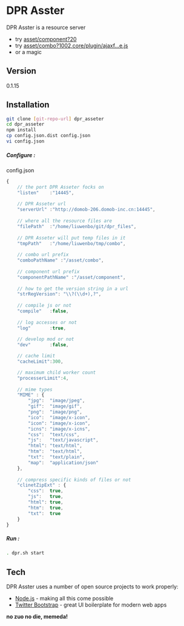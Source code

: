 DPR Asster
=========

DPR Asster is a resource server

  - try [asset/component?20] 
  - try [asset/combo?1002,core/plugin/ajaxf...e.js]
  - or a magic

Version
----

0.1.15

Installation
--------------

```sh
git clone [git-repo-url] dpr_asseter
cd dpr_asseter
npm install
cp config.json.dist config.json
vi config.json
```

##### Configure :

config.json

```js
{
    // the port DPR Asseter focks on
	"listen"	:"14445",
	
	// DPR Asseter url
	"serverUrl"	:"http://domob-206.domob-inc.cn:14445",
	
	// where all the resource files are
	"filePath"	:"/home/liuwenbo/git/dpr_files",
	
	// DPR Asseter will put temp files in it
	"tmpPath"	:"/home/liuwenbo/tmp/combo",
	
	// combo url prefix
	"comboPathName"	:"/asset/combo",
	
	// component url prefix
	"componentPathName"	:"/asset/component",
	
	// how to get the version string in a url
	"strRegVersion": "\\?(\\d+),?",
	
	// compile js or not
	"compile"	:false,
	
	// log accesses or not
	"log"		:true,
	
	// develop mod or not
	"dev"		:false,

	// cache limit
	"cacheLimit":300,

	// maximum child worker count
	"processerLimit":4,
	
	// mime types
	"MIME" : {
		"jpg":	"image/jpeg",
		"gif":	"image/gif",
		"png":	"image/png",
		"ico":	"image/x-icon",
		"icon":	"image/x-icon",
		"icns":	"image/x-icns",
		"css":	"text/css",
		"js":	"text/javascript",
		"html":	"text/html",
		"htm":	"text/html",
		"txt":	"text/plain",
		"map":	"application/json"
	},
	
	// compress specific kinds of files or not
	"clinetZipExt" : {
		"css":	true,
		"js":	true,
		"html":	true,
		"htm":	true,
		"txt":	true
	}
}
```

##### Run :

```sh
. dpr.sh start
```


Tech
-----------

DPR Asster uses a number of open source projects to work properly:

* [Node.js] - making all this come possible
* [Twitter Bootstrap] - great UI boilerplate for modern web apps

**no zuo no die, memeda!**

[asset/component?20]:http://domob-206.domob-inc.cn:4444/asset/component?20
[asset/combo?1002,core/plugin/ajaxf...e.js]:http://domob-206.domob-inc.cn:4444/asset/combo?1002,core/plugin/ajaxform/jquery.ajaxform.js,core/plugin/interactive/jquery.interactive.js,core/plugin/customradio/jquery.customradio.js,core/plugin/customselect/jquery.customselect.js,core/plugin/customfileinput/jquery.customfileinput.js,core/plugin/fileupload/jquery.ui.widget.js,core/plugin/fileupload/jquery.fileupload.js,core/plugin/datepicker/jquery.datepicker.js,core/plugin/treeview/jquery.treeview.js,core/plugin/treeselect/jquery.treeselect.js,adinfo/js/addstrategy.js
[node.js]:http://nodejs.org
[Twitter Bootstrap]:http://twitter.github.com/bootstrap/
